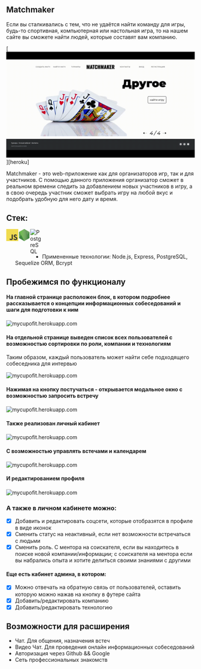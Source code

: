## Matchmaker

Если вы сталкивались с тем, что не удаётся найти команду для игры, будь-то спортивная, компьютерная или настольная игра, то на нашем сайте
вы сможете найти людей, которые составят вам компанию. 

[![Demo Task Tracker](/readme-assets/Mainpage.gif)][heroku]

Matchmaker - это web-приложение как для организаторов игр, так и для участников. С помощью данного приложения организатор сможет в реальном времени следить за добавлением новых участников в игру, а в свою очередь участник сможет выбрать игру на любой вкус и подобрать удобную для него дату и время.

## Стек:

[<img align="left" alt="JavaScript" width="32px" src="https://raw.githubusercontent.com/github/explore/80688e429a7d4ef2fca1e82350fe8e3517d3494d/topics/javascript/javascript.png" />][git]
[<img align="left" alt="Node.js" width="32px" src="https://raw.githubusercontent.com/github/explore/80688e429a7d4ef2fca1e82350fe8e3517d3494d/topics/nodejs/nodejs.png" />][git]
[<img align="left" alt="PostgreSQL" width="32px" src="https://img.icons8.com/color/50/000000/postgreesql.png"/>][git]

<br/>
<br/>
<br/>

- Примененные технологии: Node.js, Express, PostgreSQL, Sequelize ORM, Bcrypt

## Пробежимся по функционалу

#### На главной странице расположен блок, в котором подробнее рассказывается о концепции информационных собеседований и шаги для подготовки к ним

<img align="center" alt="mycupofit.herokuapp.com" src="/images/2.png" />

#### На отдельной странице выведен список всех пользователей с возможностью сортировки по роли, компании и технологиям
Таким образом, каждый пользователь может найти себе подходящего собеседника для интервью

<img align="center" alt="mycupofit.herokuapp.com" src="/images/3.png" />

#### Нажимая на кнопку постучаться - открывается модальное окно с возможностью запросить встречу

<img align="center" alt="mycupofit.herokuapp.com" src="/images/3-5.png" />

#### Также реализован личный кабинет

<img align="center" alt="mycupofit.herokuapp.com" src="/images/6.png" />

#### С возможностью управлять встечами и календарем

<img align="center" alt="mycupofit.herokuapp.com" src="/images/4.png" />

#### И редактированием профиля

<img align="center" alt="mycupofit.herokuapp.com" src="/images/7.png" />

### A также в личном кабинете можно: 
- [X] Добавить и редактировать соцсети, которые отобразятся в профиле в виде иконок
- [X] Сменить статус на неактивный, если нет возможности встречаться с людьми
- [X] Сменить роль. С ментора на соискателя, если вы находитесь в поиске новой компании/информации; с соискателя на ментора если вы набрались опыта и хотите делиться своими знаниями с другими

#### Eще есть кабинет админа, в котором: 
- [X] Можно отвечать на обратную связь от пользователей, оставить которую можно нажав на кнопку в футере сайта
- [X] Добавить/редактировать компанию
- [X] Добавить/редактировать технологию

## Возможности для расширения
 - Чат. Для общения, назначения встеч
 - Видео Чат. Для проведения онлайн информационных собеседований
 - Авторизация через Github && Google
 - Cеть профессиональных знакомств

[git]: https://github.com/juljuliks/my-cup-of-it
